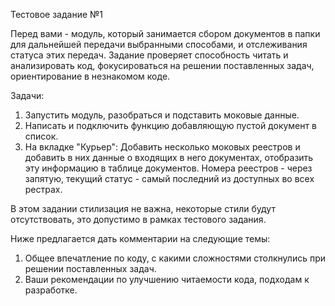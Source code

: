 Тестовое задание №1

Перед вами - модуль, который занимается сбором документов в папки для дальнейшей передачи выбранными способами, и отслеживания статуса этих передач.
Задание проверяет способность читать и анализировать код, фокусироваться на решении поставленных задач, ориентирование в незнакомом коде.

Задачи:
1. Запустить модуль, разобраться и подставить моковые данные.
2. Написать и подключить функцию добавляющую пустой документ в список.
3. На вкладке "Курьер": Добавить несколько моковых реестров и добавить в них данные о входящих в него документах, отобразить эту информацию в таблице документов. Номера реестров - через запятую, текущий статус - самый последний из доступных во всех рестрах.

В этом задании стилизация не важна, некоторые стили будут отсутствовать, это допустимо в рамках тестового задания.

Ниже предлагается дать комментарии на следующие темы:
1. Общее впечатление по коду, с какими сложностями столкнулись при решении поставленных задач.
2. Ваши рекомендации по улучшению читаемости кода, подходам к разработке.